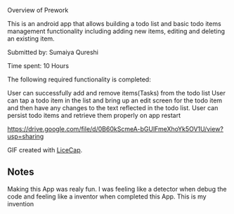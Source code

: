 Overview of Prework

This is an android app that allows building a todo list and basic todo items management functionality including adding new items, editing and deleting an existing item.

Submitted by: Sumaiya Qureshi

Time spent: 10 Hours

The following required functionality is completed:

User can successfully add and remove items(Tasks) from the todo list
User can tap a todo item in the list and bring up an edit screen for the todo item and then have any changes to the text reflected in the todo list.
User can persist todo items and retrieve them properly on app restart

https://drive.google.com/file/d/0B60kScmeA-bGUlFmeXhoYk5OV1U/view?usp=sharing

GIF created with [LiceCap](http://www.cockos.com/licecap/).



## Notes

Making this App was realy fun. I was feeling like a detector when debug the code and feeling like a inventor when completed this App. This is my invention

